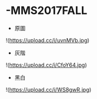 # -MMS2017FALL

* 原圖

!(https://upload.cc/i/uvnMVb.jpg)



* 灰階

!(https://upload.cc/i/CfoY64.jpg)



* 黑白

!(https://upload.cc/i/WS8gwR.jpg)


